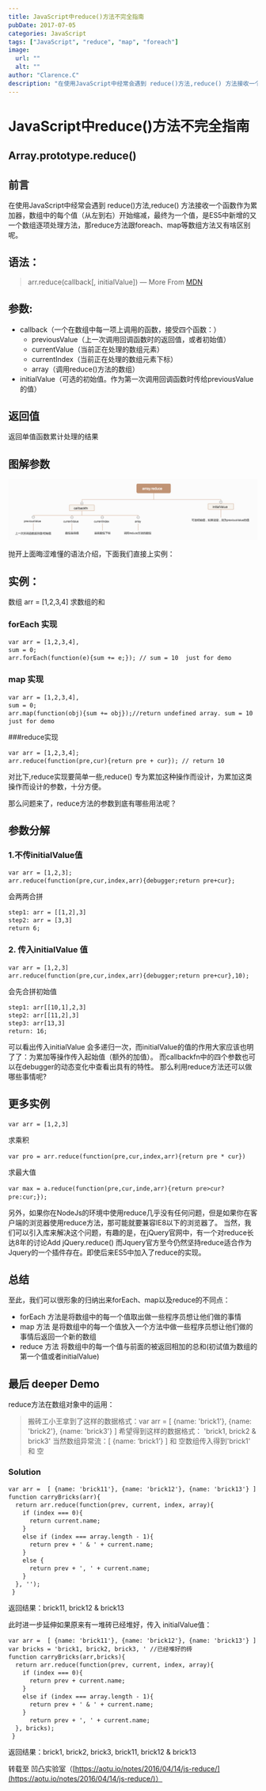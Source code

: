 ```yaml
---
title: JavaScript中reduce()方法不完全指南
pubDate: 2017-07-05
categories: JavaScript
tags: ["JavaScript", "reduce", "map", "foreach"]
image:
  url: ""
  alt: ""
author: "Clarence.C"
description: "在使用JavaScript中经常会遇到 reduce()方法,reduce() 方法接收一个函数作为累加器，数组中的每个值（从左到右）开始缩减，最终为一个值，是ES5中新增的又一个数组逐项处理方法，那reduce方法跟foreach、map等数组方法又有啥区别呢。"
---
```


# JavaScript中reduce()方法不完全指南

## Array.prototype.reduce()

## 前言

在使用JavaScript中经常会遇到 reduce()方法,reduce() 方法接收一个函数作为累加器，数组中的每个值（从左到右）开始缩减，最终为一个值，是ES5中新增的又一个数组逐项处理方法，那reduce方法跟foreach、map等数组方法又有啥区别呢。

## 语法：

> arr.reduce(callback[, initialValue]) — More From [MDN](https://developer.mozilla.org/en-US/docs/Web/JavaScript/Reference/Global_Objects/Array/Reduce)

## 参数:

- callback（一个在数组中每一项上调用的函数，接受四个函数：）
  - previousValue（上一次调用回调函数时的返回值，或者初始值）
  - currentValue（当前正在处理的数组元素）
  - currentIndex（当前正在处理的数组元素下标）
  - array（调用reduce()方法的数组）
- initialValue（可选的初始值。作为第一次调用回调函数时传给previousValue的值）

## 返回值

返回单值函数累计处理的结果

<!-- more -->

## 图解参数

![image](./JavaScript中reduce-方法不完全指南/80c4aaf9gw1f2rxtqh8nqj20ur07jaam.jpg)

抛开上面晦涩难懂的语法介绍，下面我们直接上实例：

## 实例：

数组 arr = [1,2,3,4] 求数组的和

### forEach 实现

```
var arr = [1,2,3,4],
sum = 0;
arr.forEach(function(e){sum += e;}); // sum = 10  just for demo

```

### map 实现

```
var arr = [1,2,3,4],
sum = 0;
arr.map(function(obj){sum += obj});//return undefined array. sum = 10  just for demo
```

###reduce实现

```
var arr = [1,2,3,4];
arr.reduce(function(pre,cur){return pre + cur}); // return 10

```

对比下,reduce实现要简单一些,reduce() 专为累加这种操作而设计，为累加这类操作而设计的参数，十分方便。

那么问题来了，reduce方法的参数到底有哪些用法呢？

## 参数分解

### 1.不传initialValue值

```
var arr = [1,2,3];
arr.reduce(function(pre,cur,index,arr){debugger;return pre+cur};
```

会两两合拼

```
step1: arr = [[1,2],3]
step2: arr = [3,3]
return 6;
```

### 2. 传入initialValue 值

```
var arr = [1,2,3]
arr.reduce(function(pre,cur,index,arr){debugger;return pre+cur},10);

```

会先合拼初始值

```
step1: arr[[10,1],2,3]
step2: arr[[11,2],3]
step3: arr[13,3]
return: 16;
```

可以看出传入initialValue 会多递归一次，而initialValue的值的作用大家应该也明了了：为累加等操作传入起始值（额外的加值）。
而callbackfn中的四个参数也可以在debugger的动态变化中查看出具有的特性。
那么利用reduce方法还可以做哪些事情呢?

## 更多实例

`var arr = [1,2,3]`

求乘积

`var pro = arr.reduce(function(pre,cur,index,arr){return pre * cur})`

求最大值

`var max = a.reduce(function(pre,cur,inde,arr){return pre>cur?pre:cur;});`

另外，如果你在NodeJs的环境中使用reduce几乎没有任何问题，但是如果你在客户端的浏览器使用reduce方法，那可能就要兼容IE8以下的浏览器了。
当然，我们可以引入库来解决这个问题，有趣的是，在jQuery官网中，有一个对reduce长达8年的讨论Add jQuery.reduce() 而Jquery官方至今仍然坚持reduce适合作为Jquery的一个插件存在。即使后来ES5中加入了reduce的实现。

## 总结

至此，我们可以很形象的归纳出来forEach、map以及reduce的不同点：

- forEach 方法是将数组中的每一个值取出做一些程序员想让他们做的事情
- map 方法 是将数组中的每一个值放入一个方法中做一些程序员想让他们做的事情后返回一个新的数组
- reduce 方法 将数组中的每一个值与前面的被返回相加的总和(初试值为数组的第一个值或者initialValue)

## 最后 deeper Demo

reduce方法在数组对象中的运用：

> 搬砖工小王拿到了这样的数据格式：var arr = [ {name: 'brick1'}, {name: 'brick2'}, {name: 'brick3'} ]
> 希望得到这样的数据格式： 'brick1, brick2 & brick3'
> 当然数组异常流：[ {name: ‘brick1’} ] 和 空数组传入得到'brick1' 和 空

### Solution

```
var arr =  [ {name: 'brick11'}, {name: 'brick12'}, {name: 'brick13'} ]
function carryBricks(arr){
  return arr.reduce(function(prev, current, index, array){
    if (index === 0){
      return current.name;
    }
    else if (index === array.length - 1){
      return prev + ' & ' + current.name;
    }
    else {
      return prev + ', ' + current.name;
    }
  }, '');
 }
```

返回结果：brick11, brick12 & brick13

此时进一步延伸如果原来有一堆砖已经堆好，传入 initialValue值：

```
var arr =  [ {name: 'brick11'}, {name: 'brick12'}, {name: 'brick13'} ]
var bricks = 'brick1, brick2, brick3, ' //已经堆好的砖
function carryBricks(arr,bricks){
  return arr.reduce(function(prev, current, index, array){
    if (index === 0){
      return prev + current.name;
    }
    else if (index === array.length - 1){
      return prev + ' & ' + current.name;
    }
      return prev + ', ' + current.name;
  }, bricks);
 }

```

返回结果：brick1, brick2, brick3, brick11, brick12 & brick13

转载至 凹凸实验室（[https://aotu.io/notes/2016/04/14/js-reduce/](https://aotu.io/notes/2016/04/14/js-reduce/)）
